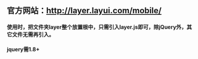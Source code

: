 ## 官方网站：http://layer.layui.com/mobile/
#### 使用时，把文件夹layer整个放置根中，只需引入layer.js即可，除jQuery外，其它文件无需再引入。  
#### jquery需1.8+
